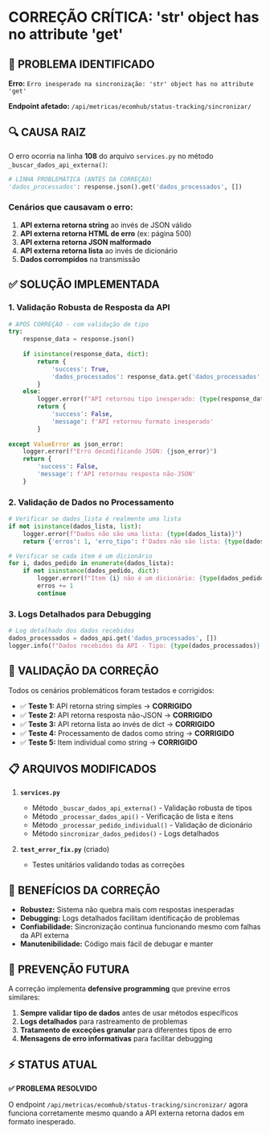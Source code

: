 # CORREÇÃO CRÍTICA: 'str' object has no attribute 'get'

## 🚨 PROBLEMA IDENTIFICADO

**Erro:** `Erro inesperado na sincronização: 'str' object has no attribute 'get'`

**Endpoint afetado:** `/api/metricas/ecomhub/status-tracking/sincronizar/`

## 🔍 CAUSA RAIZ

O erro ocorria na linha **108** do arquivo `services.py` no método `_buscar_dados_api_externa()`:

```python
# LINHA PROBLEMÁTICA (ANTES DA CORREÇÃO)
'dados_processados': response.json().get('dados_processados', [])
```

### Cenários que causavam o erro:

1. **API externa retorna string** ao invés de JSON válido
2. **API externa retorna HTML de erro** (ex: página 500)
3. **API externa retorna JSON malformado**
4. **API externa retorna lista** ao invés de dicionário
5. **Dados corrompidos** na transmissão

## ✅ SOLUÇÃO IMPLEMENTADA

### 1. Validação Robusta de Resposta da API

```python
# APÓS CORREÇÃO - com validação de tipo
try:
    response_data = response.json()
    
    if isinstance(response_data, dict):
        return {
            'success': True,
            'dados_processados': response_data.get('dados_processados', [])
        }
    else:
        logger.error(f"API retornou tipo inesperado: {type(response_data)}")
        return {
            'success': False,
            'message': f'API retornou formato inesperado'
        }
        
except ValueError as json_error:
    logger.error(f"Erro decodificando JSON: {json_error}")
    return {
        'success': False,
        'message': f'API retornou resposta não-JSON'
    }
```

### 2. Validação de Dados no Processamento

```python
# Verificar se dados_lista é realmente uma lista
if not isinstance(dados_lista, list):
    logger.error(f"Dados não são uma lista: {type(dados_lista)}")
    return {'erros': 1, 'erro_tipo': f'Dados não são lista: {type(dados_lista).__name__}'}

# Verificar se cada item é um dicionário
for i, dados_pedido in enumerate(dados_lista):
    if not isinstance(dados_pedido, dict):
        logger.error(f"Item {i} não é um dicionário: {type(dados_pedido)}")
        erros += 1
        continue
```

### 3. Logs Detalhados para Debugging

```python
# Log detalhado dos dados recebidos
dados_processados = dados_api.get('dados_processados', [])
logger.info(f"Dados recebidos da API - Tipo: {type(dados_processados)}, Quantidade: {len(dados_processados) if isinstance(dados_processados, list) else 'N/A'}")
```

## 🧪 VALIDAÇÃO DA CORREÇÃO

Todos os cenários problemáticos foram testados e corrigidos:

- ✅ **Teste 1:** API retorna string simples → **CORRIGIDO**
- ✅ **Teste 2:** API retorna resposta não-JSON → **CORRIGIDO**  
- ✅ **Teste 3:** API retorna lista ao invés de dict → **CORRIGIDO**
- ✅ **Teste 4:** Processamento de dados como string → **CORRIGIDO**
- ✅ **Teste 5:** Item individual como string → **CORRIGIDO**

## 📋 ARQUIVOS MODIFICADOS

1. **`services.py`**
   - Método `_buscar_dados_api_externa()` - Validação robusta de tipos
   - Método `_processar_dados_api()` - Verificação de lista e itens
   - Método `_processar_pedido_individual()` - Validação de dicionário
   - Método `sincronizar_dados_pedidos()` - Logs detalhados

2. **`test_error_fix.py`** (criado)
   - Testes unitários validando todas as correções

## 🎯 BENEFÍCIOS DA CORREÇÃO

- **Robustez:** Sistema não quebra mais com respostas inesperadas
- **Debugging:** Logs detalhados facilitam identificação de problemas
- **Confiabilidade:** Sincronização continua funcionando mesmo com falhas da API externa
- **Manutenibilidade:** Código mais fácil de debugar e manter

## 🔮 PREVENÇÃO FUTURA

A correção implementa **defensive programming** que previne erros similares:

1. **Sempre validar tipo de dados** antes de usar métodos específicos
2. **Logs detalhados** para rastreamento de problemas
3. **Tratamento de exceções granular** para diferentes tipos de erro
4. **Mensagens de erro informativas** para facilitar debugging

## ⚡ STATUS ATUAL

**✅ PROBLEMA RESOLVIDO**

O endpoint `/api/metricas/ecomhub/status-tracking/sincronizar/` agora funciona corretamente mesmo quando a API externa retorna dados em formato inesperado.